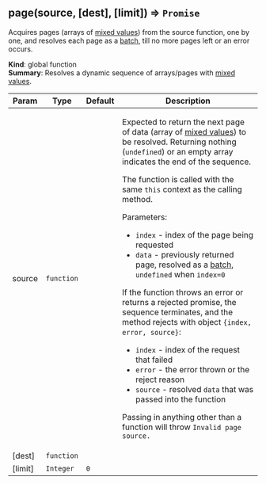 <a name="page"></a>
## page(source, [dest], [limit]) ⇒ <code>Promise</code>
Acquires pages (arrays of <a href="https://github.com/vitaly-t/spex/wiki/Mixed-Values">mixed values</a>) from the source function, one by one,and resolves each page as a <a href="batch.md">batch</a>, till no more pages left or an error occurs.

**Kind**: global function  
**Summary**: Resolves a dynamic sequence of arrays/pages with <a href="https://github.com/vitaly-t/spex/wiki/Mixed-Values">mixed values</a>.  
<table>
  <thead>
    <tr>
      <th>Param</th><th>Type</th><th>Default</th><th>Description</th>
    </tr>
  </thead>
  <tbody>
<tr>
    <td>source</td><td><code>function</code></td><td></td><td><p>Expected to return the next page of data (array of <a href="https://github.com/vitaly-t/spex/wiki/Mixed-Values">mixed values</a>) to be resolved.
Returning nothing (<code>undefined</code>) or an empty array indicates the end of the sequence.</p>
<p>The function is called with the same <code>this</code> context as the calling method.</p>
<p>Parameters:</p>
<ul>
<li><code>index</code> - index of the page being requested</li>
<li><code>data</code> - previously returned page, resolved as a <a href="batch.md">batch</a>, <code>undefined</code> when <code>index=0</code></li>
</ul>
<p>If the function throws an error or returns a rejected promise, the sequence terminates,
and the method rejects with object <code>{index, error, source}</code>:</p>
<ul>
<li><code>index</code> - index of the request that failed</li>
<li><code>error</code> - the error thrown or the reject reason</li>
<li><code>source</code> - resolved <code>data</code> that was passed into the function</li>
</ul>
<p>Passing in anything other than a function will throw <code>Invalid page source.</code></p>
</td>
    </tr><tr>
    <td>[dest]</td><td><code>function</code></td><td></td><td></td>
    </tr><tr>
    <td>[limit]</td><td><code>Integer</code></td><td><code>0</code></td><td></td>
    </tr>  </tbody>
</table>

